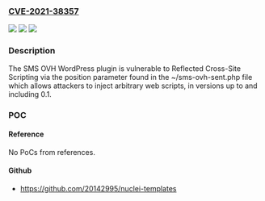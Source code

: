 ### [CVE-2021-38357](https://cve.mitre.org/cgi-bin/cvename.cgi?name=CVE-2021-38357)
![](https://img.shields.io/static/v1?label=Product&message=SMS%20OVH%20&color=blue)
![](https://img.shields.io/static/v1?label=Version&message=0.1%3C%3D%200.1%20&color=brighgreen)
![](https://img.shields.io/static/v1?label=Vulnerability&message=CWE-79%20Cross-site%20Scripting%20(XSS)&color=brighgreen)

### Description

The SMS OVH WordPress plugin is vulnerable to Reflected Cross-Site Scripting via the position parameter found in the ~/sms-ovh-sent.php file which allows attackers to inject arbitrary web scripts, in versions up to and including 0.1.

### POC

#### Reference
No PoCs from references.

#### Github
- https://github.com/20142995/nuclei-templates

